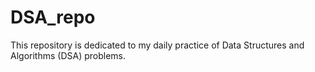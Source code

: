# DSA_repo
This repository is dedicated to my daily practice of Data Structures and Algorithms (DSA) problems.
